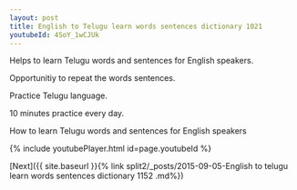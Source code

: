 ```yaml
---
layout: post
title: English to Telugu learn words sentences dictionary 1021 
youtubeId: 4SoY_1wCJUk
---
```

 
 
Helps to learn Telugu words and sentences for English speakers.

Opportunitiy to repeat the words sentences. 

Practice Telugu language. 
 
10 minutes practice every day. 
 
How to learn Telugu words and sentences for English speakers 
 
{% include youtubePlayer.html id=page.youtubeId %}
 
 
[Next]({{ site.baseurl }}{% link  split2/_posts/2015-09-05-English to telugu learn words sentences dictionary 1152 .md%})
 
